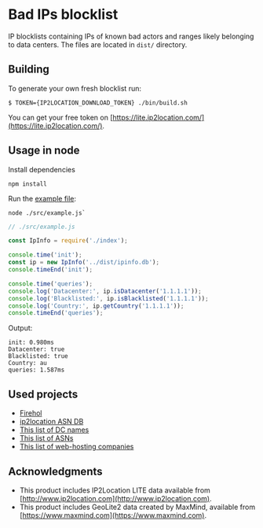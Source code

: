 # Bad IPs blocklist

IP blocklists containing IPs of known bad actors and ranges likely belonging to data centers.
The files are located in `dist/` directory.

## Building
To generate your own fresh blocklist run:
```shell script
$ TOKEN={IP2LOCATION_DOWNLOAD_TOKEN} ./bin/build.sh
```

You can get your free token on [https://lite.ip2location.com/](https://lite.ip2location.com/).

## Usage in node

Install dependencies
```shell script
npm install
```

Run the [example file](src/example.js):

```shell script
node ./src/example.js`
```

```javascript
// ./src/example.js

const IpInfo = require('./index');

console.time('init');
const ip = new IpInfo('../dist/ipinfo.db');
console.timeEnd('init');

console.time('queries');
console.log('Datacenter:', ip.isDatacenter('1.1.1.1'));
console.log('Blacklisted:', ip.isBlacklisted('1.1.1.1'));
console.log('Country:', ip.getCountry('1.1.1.1'));
console.timeEnd('queries');
```

Output:
```
init: 0.980ms
Datacenter: true
Blacklisted: true
Country: au
queries: 1.587ms
```

## Used projects

* [Firehol](https://github.com/firehol/blocklist-ipsets)
* [ip2location ASN DB](https://lite.ip2location.com/database/ip-asn)
* [This list of DC names](https://udger.com/resources/datacenter-list)
* [This list of ASNs](https://github.com/brianhama/bad-asn-list)
* [This list of web-hosting companies](https://github.com/linuxclark/web-hosting-companies)

## Acknowledgments
* This product includes IP2Location LITE data available from [http://www.ip2location.com](http://www.ip2location.com).
* This product includes GeoLite2 data created by MaxMind, available from [https://www.maxmind.com](https://www.maxmind.com).
